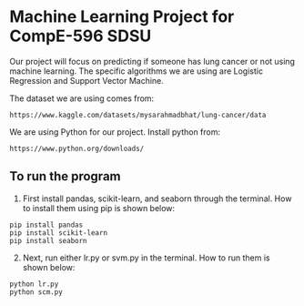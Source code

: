 # Machine Learning Project for CompE-596 SDSU

Our project will focus on predicting if someone has lung cancer or not using machine learning. The specific algorithms we are using are Logistic Regression and Support Vector Machine. 

The dataset we are using comes from:
```
https://www.kaggle.com/datasets/mysarahmadbhat/lung-cancer/data
```

We are using Python for our project. Install python from:
```
https://www.python.org/downloads/
```

## To run the program
1. First install pandas, scikit-learn, and seaborn through the terminal. How to install them using pip is shown below:
```
pip install pandas
pip install scikit-learn
pip install seaborn
```
2. Next, run either lr.py or svm.py in the terminal. How to run them is shown below:
```
python lr.py
python scm.py
```

